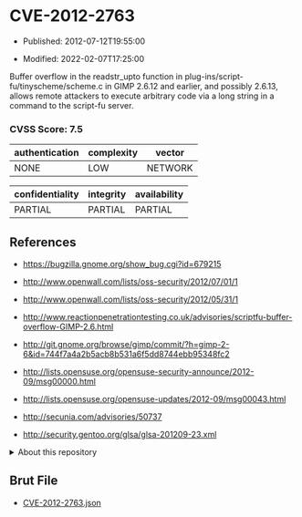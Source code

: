 # CVE-2012-2763

- Published: 2012-07-12T19:55:00

- Modified: 2022-02-07T17:25:00

Buffer overflow in the readstr_upto function in plug-ins/script-fu/tinyscheme/scheme.c in GIMP 2.6.12 and earlier, and possibly 2.6.13, allows remote attackers to execute arbitrary code via a long string in a command to the script-fu server.

### CVSS Score: **7.5**

| authentication | complexity | vector |
| --- | --- | --- |
| NONE | LOW | NETWORK |

| confidentiality | integrity | availability |
| --- | --- | --- |
| PARTIAL | PARTIAL | PARTIAL |

## References

* https://bugzilla.gnome.org/show_bug.cgi?id=679215

* http://www.openwall.com/lists/oss-security/2012/07/01/1

* http://www.openwall.com/lists/oss-security/2012/05/31/1

* http://www.reactionpenetrationtesting.co.uk/advisories/scriptfu-buffer-overflow-GIMP-2.6.html

* http://git.gnome.org/browse/gimp/commit/?h=gimp-2-6&id=744f7a4a2b5acb8b531a6f5dd8744ebb95348fc2

* http://lists.opensuse.org/opensuse-security-announce/2012-09/msg00000.html

* http://lists.opensuse.org/opensuse-updates/2012-09/msg00043.html

* http://secunia.com/advisories/50737

* http://security.gentoo.org/glsa/glsa-201209-23.xml

<details>
<summary>About this repository</summary> 

  This repository is part of the project [Live Hack CVE](https://github.com/Live-Hack-CVE). Main website can be found [www.live-hack.org](https://www.live-hack.org) 
  
  Made by [Sn0wAlice](https://github.com/Sn0wAlice) for the people that care about security and need to have a feed of the latest CVEs. Hope you enjoy it, don't forget to star the repo and follow me on [Twitter](https://twitter.com/Sn0wAlice) and [Github](https://github.com/Sn0wAlice). And that is my [personnal website](https://www.alice-snow.me/)

  - [Home Page](https://github.com/Live-Hack-CVE)
  - [Framework](https://github.com/Live-Hack-CVE/cve-framework)
  - [CVE database](https://github.com/Live-Hack-CVE/full_database)
  - [Changelog](https://github.com/Live-Hack-CVE/Changelog)
</details>

## Brut File

* [CVE-2012-2763.json](https://raw.githubusercontent.com/Live-Hack-CVE/full_database/main/cves/2012/CVE-2012-2763.json)

